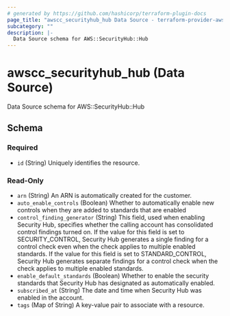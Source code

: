 ```yaml
---
# generated by https://github.com/hashicorp/terraform-plugin-docs
page_title: "awscc_securityhub_hub Data Source - terraform-provider-awscc"
subcategory: ""
description: |-
  Data Source schema for AWS::SecurityHub::Hub
---
```


# awscc_securityhub_hub (Data Source)

Data Source schema for AWS::SecurityHub::Hub



<!-- schema generated by tfplugindocs -->
## Schema

### Required

- `id` (String) Uniquely identifies the resource.

### Read-Only

- `arn` (String) An ARN is automatically created for the customer.
- `auto_enable_controls` (Boolean) Whether to automatically enable new controls when they are added to standards that are enabled
- `control_finding_generator` (String) This field, used when enabling Security Hub, specifies whether the calling account has consolidated control findings turned on. If the value for this field is set to SECURITY_CONTROL, Security Hub generates a single finding for a control check even when the check applies to multiple enabled standards.  If the value for this field is set to STANDARD_CONTROL, Security Hub generates separate findings for a control check when the check applies to multiple enabled standards.
- `enable_default_standards` (Boolean) Whether to enable the security standards that Security Hub has designated as automatically enabled.
- `subscribed_at` (String) The date and time when Security Hub was enabled in the account.
- `tags` (Map of String) A key-value pair to associate with a resource.
